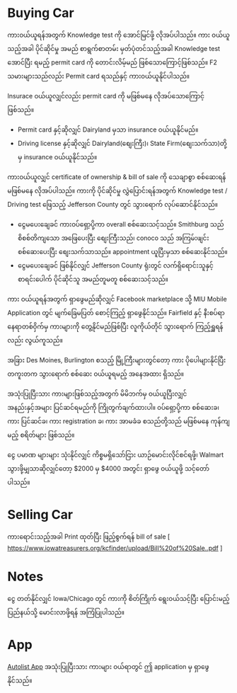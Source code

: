 # Buying Car

ကား၀ယ်ယူရန်အတွက် Knowledge test ကို အောင်မြင်ဖို့ လိုအပ်ပါသည်။ ကား ၀ယ်ယူသည့်အခါ ပိုင်ဆိုင်မှု အမည် စာရွက်စာတမ်း မှတ်ပုံတင်သည့်အခါ Knowledge test အောင်ပြီး ရမည့် permit card ကို တောင်းလိမ့်မည် ဖြစ်သောကြောင့်ဖြစ်သည်။ F2 သမားများသည်လည်း Permit card ရသည်နှင့် ကား၀ယ်ယူနိုင်ပါသည်။

Insurace ၀ယ်ယူလျှင်လည်း permit card ကို မဖြစ်မနေ လိုအပ်သောကြောင့်ဖြစ်သည်။

- Permit card နှင့်ဆိုလျှင် Dairyland မှသာ insurance ၀ယ်ယူနိုင်မည်။
- Driving license နှင့်ဆိုလျှင် Dairyland(စျေးကြီး)၊ State Firm(စျေးသက်သာ)တို့မှ insurance ၀ယ်ယူနိုင်သည်။

ကား၀ယ်ယူလျှင် certificate of ownership & bill of sale ကို သေချာစွာ စစ်ဆေးရန် မဖြစ်မနေ လိုအပ်ပါသည်။ ကားကို ပိုင်ဆိုင်မှု လွှဲပြောင်းရန်အတွက် Knowledge test / Driving test ဖြေသည့် Jefferson County တွင် သွားရောက် လုပ်ဆောင်နိုင်သည်။

- ငွေမပေးချေခင် ကား၀ပ်ရှော့ပို့ကာ overall စစ်ဆေးသင့်သည်။ Smithburg သည် စိစစ်တိကျသော အဖြေပေးပြီး စျေးကြီးသည်၊ conoco သည် အကြမ်းဖျင်း စစ်ဆေးပေးပြီး စျေးသက်သာသည်။ appointment ယူပြီးမှသာ စစ်ဆေးနိုင်သည်။
- ငွေမပေးချေခင် ဖြစ်နိုင်လျှင် Jefferson County ရုံးတွင် လက်ရှိရောင်းသူနှင့် စာရင်းပေါက် ပိုင်ဆိုင်သူ အမည်တူမတူ စစ်ဆေးသင့်သည်။

ကား ၀ယ်ယူရန်အတွက် ရှာဖွေမည်ဆိုလျှင် Facebook marketplace သို့ MIU Mobile Application တွင် မျက်ခြေမပြတ် စောင့်ကြည့် ရှာဖွေနိုင်သည်။ Fairfield နှင့် နီးစပ်ရာ နေရာတစ်၀ှိက်မှ ကားများကို တွေ့နိုင်မည်ဖြစ်ပြီး လူကိုယ်တိုင် သွားရောက် ကြည့်ရှူရန်လည်း လွယ်ကူသည်။

အခြား Des Moines, Burlington စသည့် မြို့ကြီးများတွင်တော့ ကား ပိုပေါများနိုင်ပြီး တကူးတက သွားရောက် စစ်ဆေး ၀ယ်ယူရမည့် အနေအထား ရှိသည်။

အသုံးပြုပြီးသား ကားများဖြစ်သည့်အတွက် မိမိဘက်မှ ၀ယ်ယူပြီးလျှင် အနည်းနှင့်အများ ပြင်ဆင်ရမည်ကို ကြိုတွက်ချက်ထားပါ။ ၀ပ်ရှော့ပို့ကာ စစ်ဆေးခ၊ ကား ပြင်ဆင်ခ၊ ကား registration ခ၊ ကား အာမခံခ စသည်တို့သည် မဖြစ်မနေ ကုန်ကျမည့် စရိတ်များ ဖြစ်သည်။

ငွေ ပမာဏ များများ သုံးနိုင်လျှင် ကိစ္စမရှိသော်ငြား ယာဉ်မောင်းလိုင်စင်ရဖို့၊ Walmart သွားဖို့မျှသာဆိုလျှင်တော့ $2000 မှ $4000 အတွင်း ရှာဖွေ ၀ယ်ယူဖို့ သင့်တော်ပါသည်။

# Selling Car

ကားရောင်းသည့်အခါ Print ထုတ်ပြီး ဖြည့်စွက်ရန် bill of sale [ https://www.iowatreasurers.org/kcfinder/upload/Bill%20of%20Sale..pdf ]

# Notes

ငွေ တတ်နိုင်လျှင် Iowa/Chicago တွင် ကားကို စိတ်ကြိုက် ရွေး၀ယ်သင့်ပြီး ပြောင်းမည့် ပြည်နယ်သို့ မောင်းလာဖို့ရန် အကြံပြုပါသည်။

# App

[Autolist App](https://www.autolist.com/) အသုံးပြုပြီးသား ကားများ ၀ယ်ရာတွင် ဤ application မှ ရှာဖွေနိုင်သည်။
